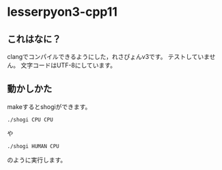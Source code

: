 # lesserpyon3-cpp11

## これはなに？
clangでコンパイルできるようにした，れさぴょんv3です。
テストしていません。
文字コードはUTF-8にしています。

## 動かしかた
makeするとshogiができます。
~~~
./shogi CPU CPU
~~~
や
~~~
./shogi HUMAN CPU
~~~
のように実行します。
